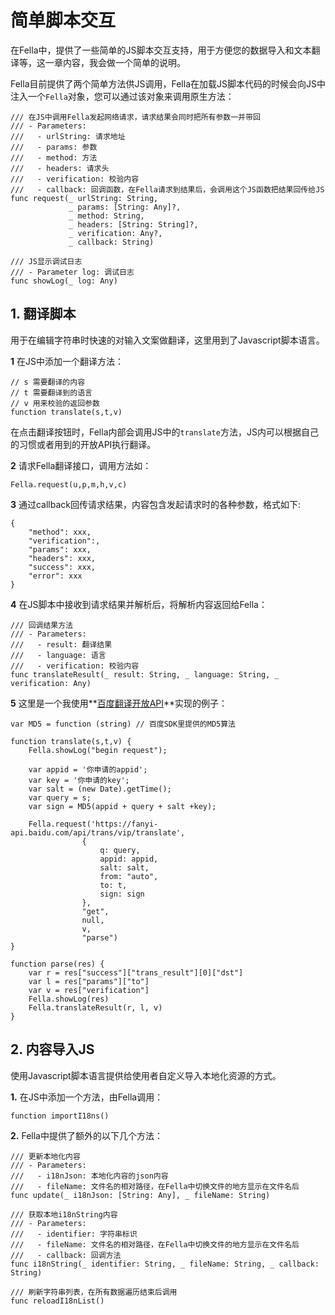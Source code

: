 # 简单脚本交互



在Fella中，提供了一些简单的JS脚本交互支持，用于方便您的数据导入和文本翻译等，这一章内容，我会做一个简单的说明。

Fella目前提供了两个简单方法供JS调用，Fella在加载JS脚本代码的时候会向JS中注入一个`Fella`对象，您可以通过该对象来调用原生方法：

```
/// 在JS中调用Fella发起网络请求，请求结果会同时把所有参数一并带回
/// - Parameters:
///   - urlString: 请求地址
///   - params: 参数
///   - method: 方法
///   - headers: 请求头
///   - verification: 校验内容
///   - callback: 回调函数，在Fella请求到结果后，会调用这个JS函数把结果回传给JS
func request(_ urlString: String,
             _ params: [String: Any]?,
             _ method: String,
             _ headers: [String: String]?,
             _ verification: Any?,
             _ callback: String)

/// JS显示调试日志
/// - Parameter log: 调试日志
func showLog(_ log: Any)
```



## 1. 翻译脚本

用于在编辑字符串时快速的对输入文案做翻译，这里用到了Javascript脚本语言。

**1** 在JS中添加一个翻译方法：

```
// s 需要翻译的内容
// t 需要翻译到的语言
// v 用来校验的返回参数
function translate(s,t,v)
```

在点击翻译按钮时，Fella内部会调用JS中的`translate`方法，JS内可以根据自己的习惯或者用到的开放API执行翻译。

**2** 请求Fella翻译接口，调用方法如：

```
Fella.request(u,p,m,h,v,c)
```

**3** 通过callback回传请求结果，内容包含发起请求时的各种参数，格式如下:

```
{
    "method": xxx,
    "verification":,
    "params": xxx,
    "headers": xxx,
    "success": xxx,
    "error": xxx
}
```

**4** 在JS脚本中接收到请求结果并解析后，将解析内容返回给Fella：

```
/// 回调结果方法
/// - Parameters:
///   - result: 翻译结果
///   - language: 语言
///   - verification: 校验内容
func translateResult(_ result: String, _ language: String, _ verification: Any)
```

**5** 这里是一个我使用**[百度翻译开放API](https://fanyi-api.baidu.com/product/153)**实现的例子：

```
var MD5 = function (string) // 百度SDK里提供的MD5算法

function translate(s,t,v) {
    Fella.showLog("begin request");

    var appid = '你申请的appid';
    var key = '你申请的key';
    var salt = (new Date).getTime();
    var query = s;
    var sign = MD5(appid + query + salt +key);
    
    Fella.request('https://fanyi-api.baidu.com/api/trans/vip/translate',
                {
                    q: query,
                    appid: appid,
                    salt: salt,
                    from: "auto",
                    to: t,
                    sign: sign
                },
                "get",
                null,
                v,
                "parse")
}

function parse(res) {
    var r = res["success"]["trans_result"][0]["dst"]
    var l = res["params"]["to"]
    var v = res["verification"]
    Fella.showLog(res)
    Fella.translateResult(r, l, v)
}
```

## 2. 内容导入JS

使用Javascript脚本语言提供给使用者自定义导入本地化资源的方式。

**1.** 在JS中添加一个方法，由Fella调用：

```
function importI18ns()
```

**2.** Fella中提供了额外的以下几个方法：

```
/// 更新本地化内容
/// - Parameters:
///   - i18nJson: 本地化内容的json内容
///   - fileName: 文件名的相对路径，在Fella中切换文件的地方显示在文件名后
func update(_ i18nJson: [String: Any], _ fileName: String)
    
/// 获取本地i18nString内容
/// - Parameters:
///   - identifier: 字符串标识
///   - fileName: 文件名的相对路径，在Fella中切换文件的地方显示在文件名后
///   - callback: 回调方法
func i18nString(_ identifier: String, _ fileName: String, _ callback: String)
    
/// 刷新字符串列表，在所有数据遍历结束后调用
func reloadI18nList()
```

